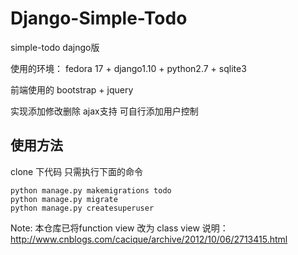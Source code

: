 Django-Simple-Todo
==================

simple-todo dajngo版

使用的环境： fedora 17 + django1.10 + python2.7 + sqlite3

前端使用的 bootstrap + jquery

实现添加修改删除 ajax支持 可自行添加用户控制

## 使用方法

clone 下代码 只需执行下面的命令

    python manage.py makemigrations todo
    python manage.py migrate
    python manage.py createsuperuser

Note: 本仓库已将function view 改为 class view
说明： http://www.cnblogs.com/cacique/archive/2012/10/06/2713415.html
